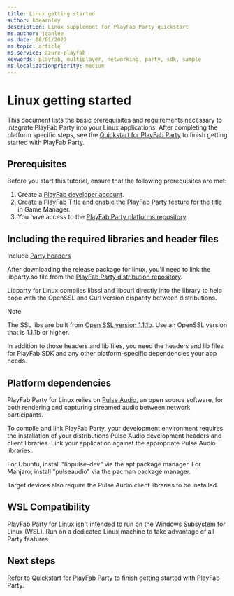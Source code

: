 ```yaml
---
title: Linux getting started
author: kdearnley
description: Linux supplement for PlayFab Party quickstart
ms.author: joanlee
ms.date: 08/01/2022
ms.topic: article
ms.service: azure-playfab
keywords: playfab, multiplayer, networking, party, sdk, sample
ms.localizationpriority: medium
---
```


# Linux getting started

This document lists the basic prerequisites and requirements necessary to integrate PlayFab Party into your Linux applications. After completing the platform specific steps, see the [Quickstart for PlayFab Party](quickstart.md) to finish getting started with PlayFab Party.

## Prerequisites

Before you start this tutorial, ensure that the following prerequisites are met:

1. Create a [PlayFab developer account](https://developer.playfab.com/).
2. Create a PlayFab Title and [enable the PlayFab Party feature for the title](enable-party.md) in Game Manager.
3. You have access to the [PlayFab Party platforms repository](https://github.com/PlayFab/PlayFabParty).
## Including the required libraries and header files
Include [Party headers](https://github.com/PlayFab/PlayFabParty/tree/master/include)

After downloading the release package for linux, you'll need to link the libparty.so file from the [PlayFab Party distribution repository](https://github.com/PlayFab/PlayFabParty/releases).

Libparty for Linux compiles libssl and libcurl directly into the library to help cope with the OpenSSL and Curl version disparity between distributions.  

> [!NOTE]
> The SSL libs are built from [Open SSL version 1.1.1b](https://github.com/openssl/openssl/tree/OpenSSL_1_1_1-stable). Use an OpenSSL version that is 1.1.1b or higher.


In addition to those headers and lib files, you need the headers and lib files for PlayFab SDK and any other platform-specific dependencies your app needs. 

## Platform dependencies

PlayFab Party for Linux relies on [Pulse Audio](https://www.freedesktop.org/wiki/Software/PulseAudio/), an open source software, for both rendering and capturing streamed audio between network participants.

To compile and link PlayFab Party, your development environment requires the installation of your distributions Pulse Audio development headers and client libraries. Link your application against the appropriate Pulse Audio libraries.

For Ubuntu, install "libpulse-dev" via the apt package manager.
For Manjaro, install "pulseaudio" via the pacman package manager.

Target devices also require the Pulse Audio client libraries to be installed.

## WSL Compatibility

PlayFab Party for Linux isn't intended to run on the Windows Subsystem for Linux (WSL). Run on a dedicated Linux machine to take advantage of all Party features.

## Next steps

Refer to [Quickstart for PlayFab Party](quickstart.md) to finish getting started with PlayFab Party.
